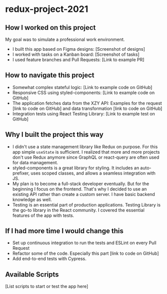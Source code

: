# redux-project-2021

## How I worked on this project

My goal was to simulate a professional work environment.

- I built this app based on Figma designs: [Screenshot of designs]
- I worked with tasks on a Kanban board: [Screenshot of tasks]
- I used feature branches and Pull Requests: [Link to example PR]

## How to navigate this project

- Somewhat complex stateful logic: [Link to example code on GitHub]
- Responsive CSS using styled-components: [Link to example code on GitHub]
- The application fetches data from the XZY API: Examples for the request [link to code on GitHub] and data transformation [link to code on GitHub]
- Integration tests using React Testing Library: [Link to example test on GitHub]

## Why I built the project this way

- I didn't use a state management library like Redux on purpose. For this app simple `useState` is sufficient. I realized that more and more projects don't use Redux anymore since GraphQL or react-query are often used for data management.
- styled-components is a great library for styling. It includes an auto-prefixer, uses scoped classes, and allows a seamless integration with JS.
- My plan is to become a full-stack developer eventually. But for the beginning I focus on the frontend. That's why I decided to use an existing API rather than create a custom server. I have basic backend knowledge as well.
- Testing is an essential part of production applications. Testing Library is the go-to library in the React community. I covered the essential features of the app with tests.

## If I had more time I would change this

- Set up continuous integration to run the tests and ESLint on every Pull Request
- Refactor some of the code. Especially this part [link to code on GitHub]
- Add end-to-end tests with Cypress.

## Available Scripts

[List scripts to start or test the app here]
